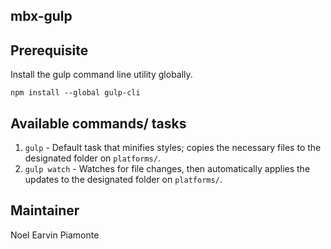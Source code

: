 ## mbx-gulp

## Prerequisite

Install the gulp command line utility globally.

```
npm install --global gulp-cli
```

## Available commands/ tasks

1. `gulp` - Default task that minifies styles; copies the necessary files to the designated folder on `platforms/`.
1. `gulp watch` - Watches for file changes, then automatically applies the updates to the designated folder on `platforms/`.

## Maintainer

Noel Earvin Piamonte
